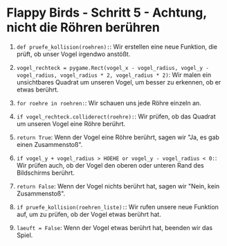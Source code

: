 # Flappy Birds - Schritt 5 - Achtung, nicht die Röhren berühren

1. `def pruefe_kollision(roehren):`:
   Wir erstellen eine neue Funktion, die prüft, ob unser Vogel irgendwo anstößt.

2. `vogel_rechteck = pygame.Rect(vogel_x - vogel_radius, vogel_y - vogel_radius, vogel_radius * 2, vogel_radius * 2)`:
   Wir malen ein unsichtbares Quadrat um unseren Vogel, um besser zu erkennen, ob er etwas berührt.

3. `for roehre in roehren:`:
   Wir schauen uns jede Röhre einzeln an.

4. `if vogel_rechteck.colliderect(roehre):`:
   Wir prüfen, ob das Quadrat um unseren Vogel eine Röhre berührt.

5. `return True`:
   Wenn der Vogel eine Röhre berührt, sagen wir "Ja, es gab einen Zusammenstoß".

6. `if vogel_y + vogel_radius > HOEHE or vogel_y - vogel_radius < 0:`:
   Wir prüfen auch, ob der Vogel den oberen oder unteren Rand des Bildschirms berührt.

7. `return False`:
   Wenn der Vogel nichts berührt hat, sagen wir "Nein, kein Zusammenstoß".

8. `if pruefe_kollision(roehren_liste):`:
   Wir rufen unsere neue Funktion auf, um zu prüfen, ob der Vogel etwas berührt hat.

9. `laeuft = False`:
   Wenn der Vogel etwas berührt hat, beenden wir das Spiel.
